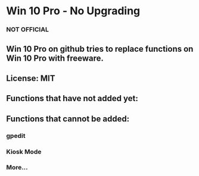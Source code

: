# Win 10 Pro - No Upgrading
### NOT OFFICIAL
## Win 10 Pro on github tries to replace functions on Win 10 Pro with freeware.
## License: MIT
## Functions that have not added yet:
## Functions that cannot be added:
### gpedit
### Kiosk Mode
### More...
